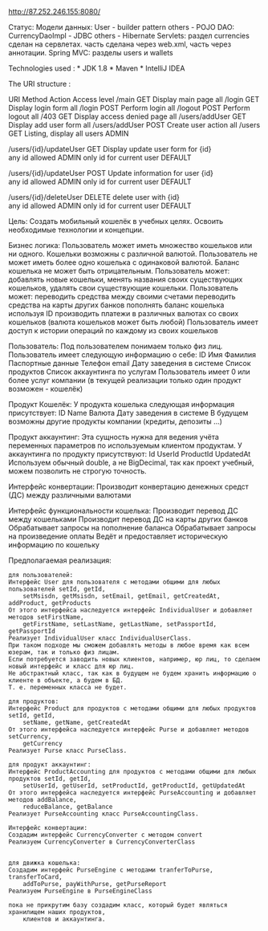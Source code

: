 http://87.252.246.155:8080/

Статус:
    Модели данных:
        User - builder pattern
        others - POJO
    DAO:
        CurrencyDaoImpl - JDBC
        others - Hibernate
    Servlets:
        раздел currencies сделан на сервлетах.
        часть сделана через web.xml, часть через аннотации.
    Spring MVC:
        разделы users и wallets

Technologies used :
    * JDK 1.8
    * Maven
    * IntelliJ IDEA
    
The URI structure :

URI	                    Method	    Action                              Access level
/main                   GET         Display main page                   all
/login                  GET         Display login form                  all
/login                  POST        Perform login                       all
/logout                 POST        Perform logout                      all
/403                    GET         Display access denied page          all
/users/addUser	        GET	        Display add user form               all
/users/addUser	        POST	    Create user action                  all
/users	                GET	        Listing, display all users          ADMIN

/users/{id}/updateUser	GET	        Display update user form for {id}   
                                    any id allowed                      ADMIN
                                    only id for current user            DEFAULT

/users/{id}/updateUser	POST	    Update information for user {id}   
                                    any id allowed                      ADMIN
                                    only id for current user            DEFAULT

/users/{id}/deleteUser	DELETE	    delete user with {id}   
                                    any id allowed                      ADMIN
                                    only id for current user            DEFAULT
    

Цель:
	Создать мобильный кошелёк в учебных целях.
	Освоить необходимые технологии и концепции.
	
Бизнес логика:
	Пользователь может иметь множество кошельков или ни одного.
	Кошельки возможны с различной валютой.
	Пользователь не может иметь более одно кошелька с одинаковой валютой.
	Баланс кошелька не может быть отрицательным.
	Пользователь может: 
		добавлять новые кошельки, 
		менять названия своих существующих кошельков,
		удалять свои существующие кошельки.
	Пользователь может:
		переводить средства между своими счетами
		переводить средства на карты других банков
		пополнять баланс кошелька используя ID
		производить платежи в различных валютах со своих кошельков (валюта кошельков может быть любой)
	Пользователь имеет доступ к истории операций по каждому из своих кошельков 
	
Пользователь:
	Под пользователем понимаем только физ лиц.
	Пользователь имеет следующую информацию о себе:
		ID
		Имя
		Фамилия
		Паспортные данные
		Телефон
		email
		Дату заведения в системе
		Список продуктов
		Список аккаунтинга по услугам
	Пользователь имеет 0 или более услуг компании (в текущей реализации только один 
										продукт возможен - кошелёк)
	
	
Продукт Кошелёк:
	У продукта кошелька следующая информация присутствует:
		ID
		Name
		Валюта
		Дату заведения в системе
	В будущем возможны другие продукты компании (кредиты, депозиты ...)
		
Продукт аккаунтинг:
	Эта сущность нужна для ведения учёта переменных параметров по используемым клиентом продуктам.
	У аккаунтинга по продукту присутствуют:
		Id
		UserId
		ProductId
		UpdatedAt
	Используем обычный double, а не BigDecimal, так как проект учебный, можем позволить не строгую точность.
	
	
Интерфейс конвертации:
	Производит конвертацию денежных средст (ДС) между различными валютами
	
Интерфейс функциональности кошелька:
	Производит перевод ДС между кошельками
	Производит перевод ДС на карты других банков
	Обрабатывает запросы на пополнение баланса
	Обрабатывает запросы на произведение оплаты
	Ведёт и предоставляет историческую информацию по кошельку
	
	
Предполагаемая реализация:
	
	для пользователей:
	Интерфейс User для пользователя с методами общими для любых пользователей setId, getId, 
		setMsisdn, getMsisdn, setEmail, getEmail, getCreatedAt, addProduct, getProducts
	От этого интерфейса наследуется интерфейс IndividualUser и добавляет методов setFirstName, 
		getFirstName, setLastName, getLastName, setPassportId, getPassportId
	Реализует IndividualUser класс IndividualUserClass.
	При таком подходе мы сможем добавлять методы в любое время как всем юзерам, так и только физ лицам.
	Если потребуется заводить новых клиентов, например, юр лиц, то сделаем новый интерфейс и класс для юр лиц.
	Не абстрактный класс, так как в будущем не будем хранить информацию о клиенте в объекте, а будем в БД.
	Т. е. переменных класса не будет.
	
	для продуктов:
	Интерфейс Product для продуктов с методами общими для любых продуктов setId, getId, 
		setName, getName, getCreatedAt
	От этого интерфейса наследуется интерфейс Purse и добавляет методов setСurrency, 
		getСurrency	
	Реализует Purse класс PurseClass.
	
	для продукт аккаунтинг:
	Интерфейс ProductAccounting для продуктов с методами общими для любых продуктов setId, getId, 
		setUserId, getUserId, setProductId, getProductId, getUpdatedAt
	От этого интерфейса наследуется интерфейс PurseAccounting и добавляет методов addBalance, 
		reduceBalance, getBalance
	Реализует PurseAccounting класс PurseAccountingClass.
	
	Интерфейс конвертации:
	Создадим интерфейс СurrencyConverter с методом convert
	Реализуем СurrencyConverter в СurrencyConverterClass
	
	
	для движка кошелька:
	Создадим интерфейс PurseEngine с методами tranferToPurse, transferToCard, 
		addToPurse, payWithPurse, getPurseReport
	Реализуем PurseEngine в PurseEngineClass
	
	пока не прикрутим базу создадим класс, который будет являться хранилищем наших продуктов, 
		клиентов и аккаунтинга.